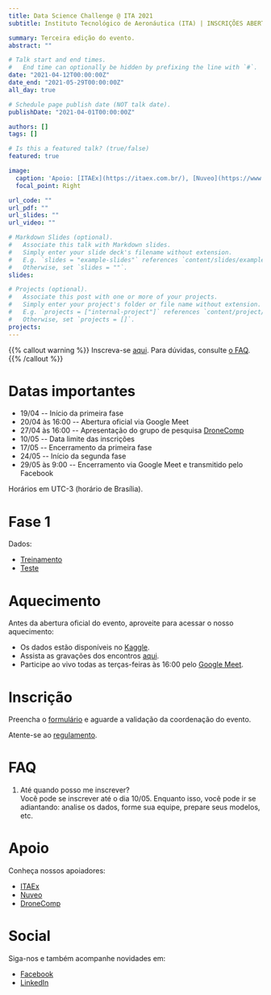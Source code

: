 ```yaml
---
title: Data Science Challenge @ ITA 2021
subtitle: Instituto Tecnológico de Aeronáutica (ITA) | INSCRIÇÕES ABERTAS

summary: Terceira edição do evento.
abstract: ""

# Talk start and end times.
#   End time can optionally be hidden by prefixing the line with `#`.
date: "2021-04-12T00:00:00Z"
date_end: "2021-05-29T00:00:00Z"
all_day: true

# Schedule page publish date (NOT talk date).
publishDate: "2021-04-01T00:00:00Z"

authors: []
tags: []

# Is this a featured talk? (true/false)
featured: true

image:
  caption: 'Apoio: [ITAEx](https://itaex.com.br/), [Nuveo](https://www.nuveo.ai/), [DroneComp](https://www.drone-comp.ita.br/)'
  focal_point: Right

url_code: ""
url_pdf: ""
url_slides: ""
url_video: ""

# Markdown Slides (optional).
#   Associate this talk with Markdown slides.
#   Simply enter your slide deck's filename without extension.
#   E.g. `slides = "example-slides"` references `content/slides/example-slides.md`.
#   Otherwise, set `slides = ""`.
slides:

# Projects (optional).
#   Associate this post with one or more of your projects.
#   Simply enter your project's folder or file name without extension.
#   E.g. `projects = ["internal-project"]` references `content/project/deep-learning/index.md`.
#   Otherwise, set `projects = []`.
projects:
---
```


{{% callout warning %}}
Inscreva-se <a href="https://forms.gle/a5UBZZXzPDNYEr4q7" target="_blank">aqui</a>.
Para dúvidas, consulte [o FAQ](#faq).
{{% /callout %}}

# Datas importantes

- 19/04 -- Início da primeira fase
- 20/04 às 16:00 -- Abertura oficial via Google Meet
- 27/04 às 16:00 -- Apresentação do grupo de pesquisa [DroneComp](https://www.drone-comp.ita.br/)
- 10/05 -- Data limite das inscrições
- 17/05 -- Encerramento da primeira fase
- 24/05 -- Início da segunda fase
- 29/05 às 9:00 -- Encerramento via Google Meet e transmitido pelo Facebook

Horários em UTC-3 (horário de Brasília).

# Fase 1

Dados:

- [Treinamento](http://www.comp.ita.br/~verri/dsc/edicoes/2021/public-train.csv)
- [Teste](http://www.comp.ita.br/~verri/dsc/edicoes/2021/public-test.csv)

# Aquecimento

Antes da abertura oficial do evento, aproveite para acessar o nosso aquecimento:

- Os dados estão disponíveis no [Kaggle](https://www.kaggle.com/c/data-science-challenge-at-ita-2021-warm-up).
- Assista as gravações dos encontros [aqui](https://drive.google.com/drive/folders/1bDnA_Q7W44kf-_MoVsxhRIbLreryqNuY?usp=sharing).
- Participe ao vivo todas as terças-feiras às 16:00 pelo [Google Meet](https://meet.google.com/zgz-rmmp-htb).

# Inscrição

Preencha o [formulário](https://forms.gle/a5UBZZXzPDNYEr4q7) e aguarde a validação da coordenação do evento.

Atente-se ao [regulamento](http://www.comp.ita.br/~verri/dsc/edicoes/2021/regulamento.pdf).

# FAQ

1. Até quando posso me inscrever?<br>Você pode se inscrever até o dia 10/05. Enquanto isso, você pode ir se adiantando: analise os dados, forme sua equipe, prepare seus modelos, etc.

# Apoio

Conheça nossos apoiadores:

- [ITAEx](https://itaex.com.br/)
- [Nuveo](https://www.nuveo.ai/)
- [DroneComp](https://www.drone-comp.ita.br/)

# Social

Siga-nos e também acompanhe novidades em:

- [Facebook](https://www.facebook.com/dsc.at.ita)
- [LinkedIn](https://www.linkedin.com/company/ita-data-science-challenge)

